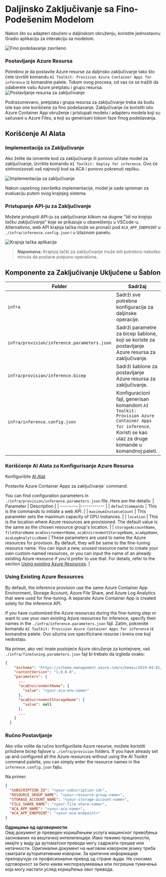 # Daljinsko Zaključivanje sa Fino-Podešenim Modelom

Nakon što su adapteri obučeni u daljinskom okruženju, koristite jednostavnu Gradio aplikaciju za interakciju sa modelom.

![Fino podešavanje završeno](../../../../../translated_images/log-finetuning-res.4b3ee593f24d3096742d09375adade22b217738cab93bc1139f224e5888a1cbf.sr.png)

### Postavljanje Azure Resursa
Potrebno je da postavite Azure resurse za daljinsko zaključivanje tako što ćete izvršiti komandu `AI Toolkit: Provision Azure Container Apps for inference` iz komandne palete. Tokom ovog procesa, od vas će se tražiti da odaberete vašu Azure pretplatu i grupu resursa.  
![Postavljanje resursa za zaključivanje](../../../../../translated_images/command-provision-inference.b294f3ae5764ab45b83246d464ad5329b0de20cf380f75a699b4cc6b5495ca11.sr.png)

Podrazumevano, pretplata i grupa resursa za zaključivanje treba da budu iste kao one korišćene za fino podešavanje. Zaključivanje će koristiti isto Azure Container App okruženje i pristupati modelu i adapteru modela koji su sačuvani u Azure Files, a koji su generisani tokom faze finog podešavanja.

## Korišćenje AI Alata 

### Implementacija za Zaključivanje  
Ako želite da izmenite kod za zaključivanje ili ponovo učitate model za zaključivanje, izvršite komandu `AI Toolkit: Deploy for inference`. Ovo će sinhronizovati vaš najnoviji kod sa ACA i ponovo pokrenuti repliku.  

![Implementacija za zaključivanje](../../../../../translated_images/command-deploy.cb6508c973d6257e649aa4f262d3c170a374da3e9810a4f3d9e03935408a592b.sr.png)

Nakon uspešnog završetka implementacije, model je sada spreman za evaluaciju putem ovog krajnjeg sistema.

### Pristupanje API-ju za Zaključivanje

Možete pristupiti API-ju za zaključivanje klikom na dugme "*Idi na krajnju tačku zaključivanja*" koje se prikazuje u obaveštenju u VSCode-u. Alternativno, web API krajnja tačka može se pronaći pod `ACA_APP_ENDPOINT` u `./infra/inference.config.json` i u izlaznom panelu.

![Krajnja tačka aplikacije](../../../../../translated_images/notification-deploy.00f4267b7aa6a18cfaaec83a7831b5d09311d5d96a70bb4c9d651ea4a41a8af7.sr.png)

> **Napomena:** Krajnjoj tački za zaključivanje može biti potrebno nekoliko minuta da postane potpuno operativna.

## Komponente za Zaključivanje Uključene u Šablon
 
| Folder | Sadržaj |
| ------ |--------- |
| `infra` | Sadrži sve potrebne konfiguracije za daljinske operacije. |
| `infra/provision/inference.parameters.json` | Sadrži parametre za bicep šablone, koji se koriste za postavljanje Azure resursa za zaključivanje. |
| `infra/provision/inference.bicep` | Sadrži šablone za postavljanje Azure resursa za zaključivanje. |
| `infra/inference.config.json` | Konfiguracioni fajl, generisan komandom `AI Toolkit: Provision Azure Container Apps for inference`. Koristi se kao ulaz za druge komande u komandnoj paleti. |

### Korišćenje AI Alata za Konfigurisanje Azure Resursa
Konfigurišite [AI Alat](https://marketplace.visualstudio.com/items?itemName=ms-windows-ai-studio.windows-ai-studio)

Postavite Azure Container Apps za zaključivanje` command.

You can find configuration parameters in `./infra/provision/inference.parameters.json` file. Here are the details:
| Parameter | Description |
| --------- |------------ |
| `defaultCommands` | This is the commands to initiate a web API. |
| `maximumInstanceCount` | This parameter sets the maximum capacity of GPU instances. |
| `location` | This is the location where Azure resources are provisioned. The default value is the same as the chosen resource group's location. |
| `storageAccountName`, `fileShareName` `acaEnvironmentName`, `acaEnvironmentStorageName`, `acaAppName`,  `acaLogAnalyticsName` | These parameters are used to name the Azure resources for provision. By default, they will be same to the fine-tuning resource name. You can input a new, unused resource name to create your own custom-named resources, or you can input the name of an already existing Azure resource if you'd prefer to use that. For details, refer to the section [Using existing Azure Resources](../../../../../md/01.Introduction/03). |

### Using Existing Azure Resources

By default, the inference provision use the same Azure Container App Environment, Storage Account, Azure File Share, and Azure Log Analytics that were used for fine-tuning. A separate Azure Container App is created solely for the inference API. 

If you have customized the Azure resources during the fine-tuning step or want to use your own existing Azure resources for inference, specify their names in the `./infra/inference.parameters.json` fajl. Zatim, pokrenite komandu `AI Toolkit: Provision Azure Container Apps for inference` iz komandne palete. Ovo ažurira sve specificirane resurse i kreira one koji nedostaju.

Na primer, ako već imate postojeće Azure okruženje za kontejnere, vaš `./infra/finetuning.parameters.json` fajl bi trebalo da izgleda ovako:

```json
{
    "$schema": "https://schema.management.azure.com/schemas/2019-04-01/deploymentParameters.json#",
    "contentVersion": "1.0.0.0",
    "parameters": {
      ...
      "acaEnvironmentName": {
        "value": "<your-aca-env-name>"
      },
      "acaEnvironmentStorageName": {
        "value": null
      },
      ...
    }
  }
```

### Ručno Postavljanje  
Ako više volite da ručno konfigurišete Azure resurse, možete koristiti priložene bicep fajlove u `./infra/provision` folders. If you have already set up and configured all the Azure resources without using the AI Toolkit command palette, you can simply enter the resource names in the `inference.config.json` fajlu.

Na primer:

```json
{
  "SUBSCRIPTION_ID": "<your-subscription-id>",
  "RESOURCE_GROUP_NAME": "<your-resource-group-name>",
  "STORAGE_ACCOUNT_NAME": "<your-storage-account-name>",
  "FILE_SHARE_NAME": "<your-file-share-name>",
  "ACA_APP_NAME": "<your-aca-name>",
  "ACA_APP_ENDPOINT": "<your-aca-endpoint>"
}
```

**Одрицање од одговорности**:  
Овај документ је преведен коришћењем услуга машинског превођења заснованих на вештачкој интелигенцији. Иако тежимо прецизности, имајте у виду да аутоматски преводи могу садржати грешке или нетачности. Оригинални документ на његовом изворном језику треба сматрати ауторитативним извором. За критичне информације препоручује се професионални превод од стране људи. Не сносимо одговорност за било каква неспоразумевања или погрешна тумачења која могу настати услед коришћења овог превода.